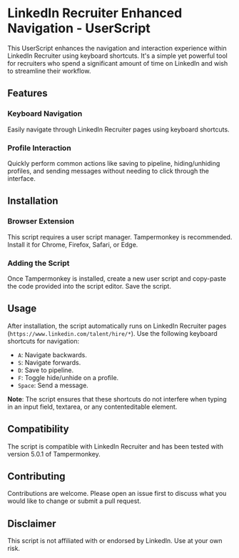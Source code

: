 # LinkedIn Recruiter Enhanced Navigation - UserScript

This UserScript enhances the navigation and interaction experience within LinkedIn Recruiter using keyboard shortcuts. It's a simple yet powerful tool for recruiters who spend a significant amount of time on LinkedIn and wish to streamline their workflow.

## Features
### Keyboard Navigation
Easily navigate through LinkedIn Recruiter pages using keyboard shortcuts.

### Profile Interaction
Quickly perform common actions like saving to pipeline, hiding/unhiding profiles, and sending messages without needing to click through the interface.

## Installation
### Browser Extension
This script requires a user script manager. Tampermonkey is recommended. Install it for Chrome, Firefox, Safari, or Edge.

### Adding the Script
Once Tampermonkey is installed, create a new user script and copy-paste the code provided into the script editor. Save the script.

## Usage
After installation, the script automatically runs on LinkedIn Recruiter pages (`https://www.linkedin.com/talent/hire/*`). Use the following keyboard shortcuts for navigation:
- `A`: Navigate backwards.
- `S`: Navigate forwards.
- `D`: Save to pipeline.
- `F`: Toggle hide/unhide on a profile.
- `Space`: Send a message.

**Note**: The script ensures that these shortcuts do not interfere when typing in an input field, textarea, or any contenteditable element.

## Compatibility
The script is compatible with LinkedIn Recruiter and has been tested with version 5.0.1 of Tampermonkey.

## Contributing
Contributions are welcome. Please open an issue first to discuss what you would like to change or submit a pull request.

## Disclaimer
This script is not affiliated with or endorsed by LinkedIn. Use at your own risk.
